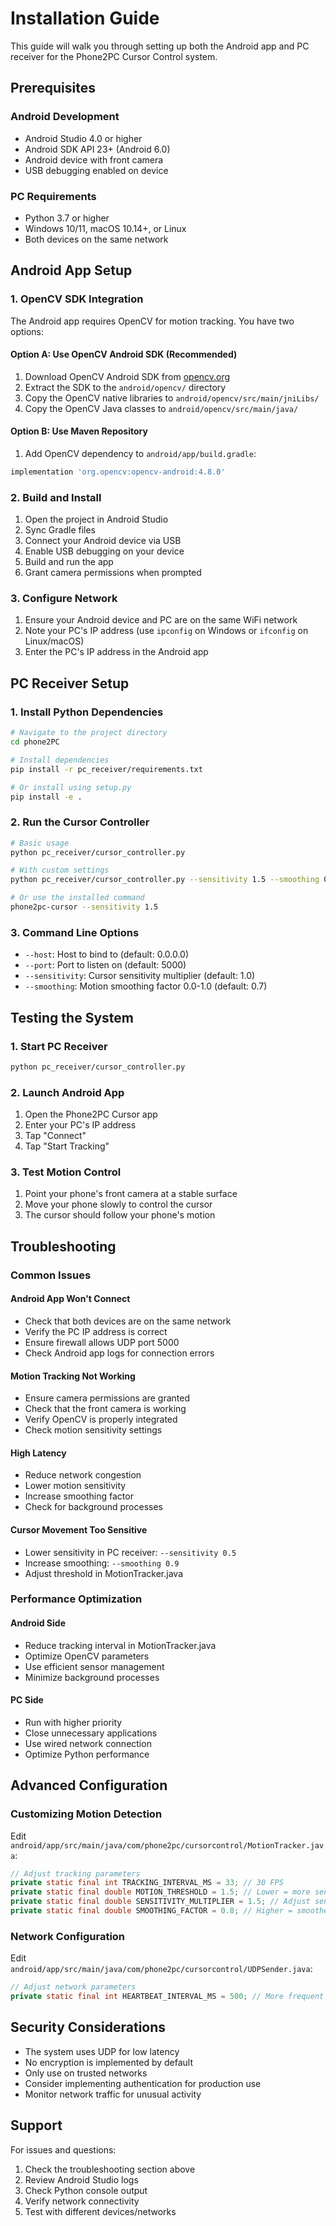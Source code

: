 # Installation Guide

This guide will walk you through setting up both the Android app and PC receiver for the Phone2PC Cursor Control system.

## Prerequisites

### Android Development
- Android Studio 4.0 or higher
- Android SDK API 23+ (Android 6.0)
- Android device with front camera
- USB debugging enabled on device

### PC Requirements
- Python 3.7 or higher
- Windows 10/11, macOS 10.14+, or Linux
- Both devices on the same network

## Android App Setup

### 1. OpenCV SDK Integration

The Android app requires OpenCV for motion tracking. You have two options:

#### Option A: Use OpenCV Android SDK (Recommended)
1. Download OpenCV Android SDK from [opencv.org](https://opencv.org/releases/)
2. Extract the SDK to the `android/opencv/` directory
3. Copy the OpenCV native libraries to `android/opencv/src/main/jniLibs/`
4. Copy the OpenCV Java classes to `android/opencv/src/main/java/`

#### Option B: Use Maven Repository
1. Add OpenCV dependency to `android/app/build.gradle`:
```gradle
implementation 'org.opencv:opencv-android:4.8.0'
```

### 2. Build and Install

1. Open the project in Android Studio
2. Sync Gradle files
3. Connect your Android device via USB
4. Enable USB debugging on your device
5. Build and run the app
6. Grant camera permissions when prompted

### 3. Configure Network

1. Ensure your Android device and PC are on the same WiFi network
2. Note your PC's IP address (use `ipconfig` on Windows or `ifconfig` on Linux/macOS)
3. Enter the PC's IP address in the Android app

## PC Receiver Setup

### 1. Install Python Dependencies

```bash
# Navigate to the project directory
cd phone2PC

# Install dependencies
pip install -r pc_receiver/requirements.txt

# Or install using setup.py
pip install -e .
```

### 2. Run the Cursor Controller

```bash
# Basic usage
python pc_receiver/cursor_controller.py

# With custom settings
python pc_receiver/cursor_controller.py --sensitivity 1.5 --smoothing 0.8

# Or use the installed command
phone2pc-cursor --sensitivity 1.5
```

### 3. Command Line Options

- `--host`: Host to bind to (default: 0.0.0.0)
- `--port`: Port to listen on (default: 5000)
- `--sensitivity`: Cursor sensitivity multiplier (default: 1.0)
- `--smoothing`: Motion smoothing factor 0.0-1.0 (default: 0.7)

## Testing the System

### 1. Start PC Receiver
```bash
python pc_receiver/cursor_controller.py
```

### 2. Launch Android App
1. Open the Phone2PC Cursor app
2. Enter your PC's IP address
3. Tap "Connect"
4. Tap "Start Tracking"

### 3. Test Motion Control
1. Point your phone's front camera at a stable surface
2. Move your phone slowly to control the cursor
3. The cursor should follow your phone's motion

## Troubleshooting

### Common Issues

#### Android App Won't Connect
- Check that both devices are on the same network
- Verify the PC IP address is correct
- Ensure firewall allows UDP port 5000
- Check Android app logs for connection errors

#### Motion Tracking Not Working
- Ensure camera permissions are granted
- Check that the front camera is working
- Verify OpenCV is properly integrated
- Check motion sensitivity settings

#### High Latency
- Reduce network congestion
- Lower motion sensitivity
- Increase smoothing factor
- Check for background processes

#### Cursor Movement Too Sensitive
- Lower sensitivity in PC receiver: `--sensitivity 0.5`
- Increase smoothing: `--smoothing 0.9`
- Adjust threshold in MotionTracker.java

### Performance Optimization

#### Android Side
- Reduce tracking interval in MotionTracker.java
- Optimize OpenCV parameters
- Use efficient sensor management
- Minimize background processes

#### PC Side
- Run with higher priority
- Close unnecessary applications
- Use wired network connection
- Optimize Python performance

## Advanced Configuration

### Customizing Motion Detection

Edit `android/app/src/main/java/com/phone2pc/cursorcontrol/MotionTracker.java`:

```java
// Adjust tracking parameters
private static final int TRACKING_INTERVAL_MS = 33; // 30 FPS
private static final double MOTION_THRESHOLD = 1.5; // Lower = more sensitive
private static final double SENSITIVITY_MULTIPLIER = 1.5; // Adjust sensitivity
private static final double SMOOTHING_FACTOR = 0.8; // Higher = smoother
```

### Network Configuration

Edit `android/app/src/main/java/com/phone2pc/cursorcontrol/UDPSender.java`:

```java
// Adjust network parameters
private static final int HEARTBEAT_INTERVAL_MS = 500; // More frequent heartbeats
```

## Security Considerations

- The system uses UDP for low latency
- No encryption is implemented by default
- Only use on trusted networks
- Consider implementing authentication for production use
- Monitor network traffic for unusual activity

## Support

For issues and questions:
1. Check the troubleshooting section above
2. Review Android Studio logs
3. Check Python console output
4. Verify network connectivity
5. Test with different devices/networks 